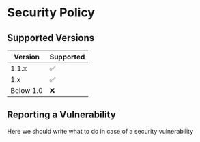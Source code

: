 # Security Policy

## Supported Versions

| Version | Supported          |
| ------- | ------------------ |
| 1.1.x   | :white_check_mark: |
| 1.x     | :white_check_mark:             |
| Below 1.0   | :x: |

## Reporting a Vulnerability

Here we should write what to do in case of a security vulnerability

